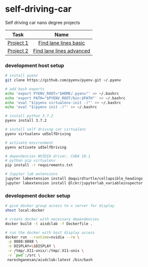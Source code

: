 # self-driving-car

Self driving car nano degree projects

| Task        |            Name            |
| ----------- | :------------------------: |
| [Project 1] |  [Find lane lines basic]   |
| [Project 2] | [Find lane lines advanced] |

[project 1]: https://github.com/nareshganesan/self-driving-car/tree/main/udacity-nd/p1-finding-lane-lines
[find lane lines basic]: https://github.com/nareshganesan/self-driving-car/tree/main/udacity-nd/p1-finding-lane-lines
[project 2]: https://github.com/nareshganesan/self-driving-car/tree/main/udacity-nd/p2-advanced-lane-lines
[find lane lines advanced]: https://github.com/nareshganesan/self-driving-car/tree/main/udacity-nd/p2-advanced-lane-lines

### development host setup

```bash
# install pyenv
git clone https://github.com/pyenv/pyenv.git ~/.pyenv

# add bash exports
echo 'export PYENV_ROOT="$HOME/.pyenv"' >> ~/.bashrc
echo 'export PATH="$PYENV_ROOT/bin:$PATH"' >> ~/.bashrc
echo 'eval "$(pyenv virtualenv-init -)"' >> ~/.bashrc
echo 'eval "$(pyenv init -)"' >> ~/.bashrc

# install python 3.7.2
pyenv install 3.7.2

# install self driving car virtualenv
pyenv virtualenv udSelfDriving

# activate environment
pyenv activate udSelfDriving

# dependencies NVIDIA driver, CUDA 10.1
# python pip virtualenv
pip install -r requirements.txt

# Jupyter lab extensions
jupyter labextension install @aquirdturtle/collapsible_headings
jupyter labextension install @lckr/jupyterlab_variableinspector
```

### development docker setup

```bash
# give docker group access to x server for display
xhost local:docker

# create docker with necessary dependencies
docker build -t aisdclab -f Dockerfile .

# run the docker with host display access
docker run --runtime=nvidia --rm \
 -p 8888:8888 \
 -e DISPLAY=\$DISPLAY \
 -v /tmp/.X11-unix/:/tmp/.X11-unix \
 -v `pwd`:/src \
 nareshganesan/aisdclab:latest /bin/bash
```
